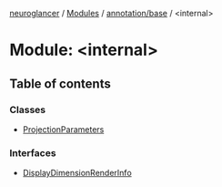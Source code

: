 [neuroglancer](../README.md) / [Modules](../modules.md) / [annotation/base](annotation_base.md) / <internal\>

# Module: <internal\>

## Table of contents

### Classes

- [ProjectionParameters](../classes/annotation_base._internal_.ProjectionParameters.md)

### Interfaces

- [DisplayDimensionRenderInfo](../interfaces/annotation_base._internal_.DisplayDimensionRenderInfo.md)
